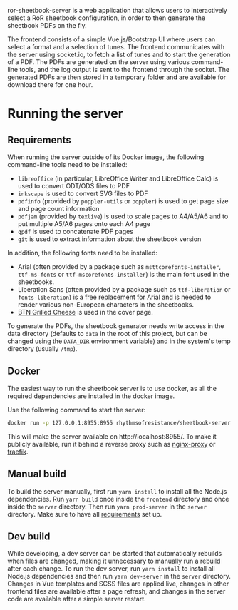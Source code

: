 ror-sheetbook-server is a web application that allows users to interactively select a RoR sheetbook configuration, in order to then generate the sheetbook PDFs on the fly.

The frontend consists of a simple Vue.js/Bootstrap UI where users can select a format and a selection of tunes. The frontend communicates with the server using socket.io, to fetch a list of tunes and to start the generation of a PDF. The PDFs are generated on the server using various command-line tools, and the log output is sent to the frontend through the socket. The generated PDFs are then stored in a temporary folder and are available for download there for one hour.

# Running the server

## Requirements

When running the server outside of its Docker image, the following command-line tools need to be installed:
* `libreoffice` (in particular, LibreOffice Writer and LibreOffice Calc) is used to convert ODT/ODS files to PDF
* `inkscape` is used to convert SVG files to PDF
* `pdfinfo` (provided by `poppler-utils` or `poppler`) is used to get page size and page count information
* `pdfjam` (provided by `texlive`) is used to scale pages to A4/A5/A6 and to put multiple A5/A6 pages onto each A4 page
* `qpdf` is used to concatenate PDF pages
* `git` is used to extract information about the sheetbook version

In addition, the following fonts need to be installed:
* Arial (often provided by a package such as `msttcorefonts-installer`, `ttf-ms-fonts` or `ttf-mscorefonts-installer`) is the main font used in the sheetbooks.
* Liberation Sans (often provided by a package such as `ttf-liberation` or `fonts-liberation`) is a free replacement for Arial and is needed to render various non-European characters in the sheetbooks.
* [BTN Grilled Cheese](../BTNGrilledCheese.zip) is used in the cover page.

To generate the PDFs, the sheetbook generator needs write access in the data directory (defaults to `data` in the root of this project, but can be changed using the `DATA_DIR` environment variable) and in the system's temp directory (usually `/tmp`).

## Docker

The easiest way to run the sheetbook server is to use docker, as all the required dependencies are installed in the docker image.

Use the following command to start the server:
```bash
docker run -p 127.0.0.1:8955:8955 rhythmsofresistance/sheetbook-server
```

This will make the server available on http://localhost:8955/. To make it publicly available, run it behind a reverse proxy such as [nginx-proxy](https://hub.docker.com/r/jwilder/nginx-proxy) or [traefik](https://hub.docker.com/_/traefik).

## Manual build

To build the server manually, first run `yarn install` to install all the Node.js dependencies. Run `yarn build` once inside the `frontend` directory and once inside the `server` directory. Then run `yarn prod-server` in the `server` directory. Make sure to have all [requirements](#requirements) set up.

## Dev build

While developing, a dev server can be started that automatically rebuilds when files are changed, making it unnecessary to manually run a rebuild after each change. To run the dev server, run `yarn install` to install all Node.js dependencies and then run `yarn dev-server` in the `server` directory. Changes in Vue templates and SCSS files are applied live, changes in other frontend files are available after a page refresh, and changes in the server code are available after a simple server restart.